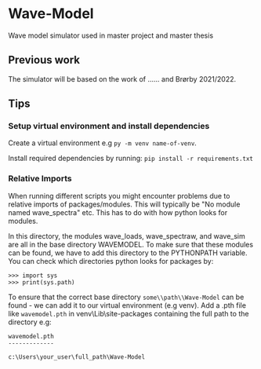 # Wave-Model
Wave model simulator used in master project and master thesis


## Previous work
The simulator will be based on the work of ...... and Brørby 2021/2022. 

## Tips

### Setup virtual environment and install dependencies

Create a virtual environment e.g `py -m venv name-of-venv`.

Install required dependencies by running: `pip install -r requirements.txt`

### Relative Imports

When running different scripts you might encounter problems due to relative imports of packages/modules. This will typically be "No module named wave_spectra" etc. 
This has to do with how python looks for modules. 

In this directory, the modules wave_loads, wave_spectraw, and wave_sim are all in the base directory WAVEMODEL. To make sure that these modules can be found, we have to add this directory to the PYTHONPATH variable. You can check which directories python looks for packages by:

```
>>> import sys
>>> print(sys.path)
```

To ensure that the correct base directory `some\\path\\Wave-Model` can be found - we can add it to our virtual environment (e.g venv). Add a .pth file like `wavemodel.pth` in venv\Lib\site-packages containing the full path to the directory e.g:

```
wavemodel.pth
-------------

c:\Users\your_user\full_path\Wave-Model
```
